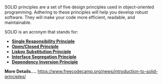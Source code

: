 SOLID principles are a set of five design principles used in object-oriented programming. Adhering to these principles will help you develop robust software. They will make your code more efficient, readable, and maintainable.

SOLID is an acronym that stands for:

- [**Single Responsibility Principle**](/SOLID/Single%20Responsibility%20Principle.md)
- [**Open/Closed Principle**](/SOLID/Open-Closed%20Principle.md)
- [**Liskov Substitution Principle**](/SOLID/Liskov%20Substitution%20Principle.md)
- [**Interface Segregation Principle**](/SOLID/Interface%20Segregation%20Principlee.md)
- [**Dependency Inversion Principle**](/SOLID/Dependency%20Inversion%20Principle.md)

**More Details....**
<a name = "More Details...">https://www.freecodecamp.org/news/introduction-to-solid-principles/</a>